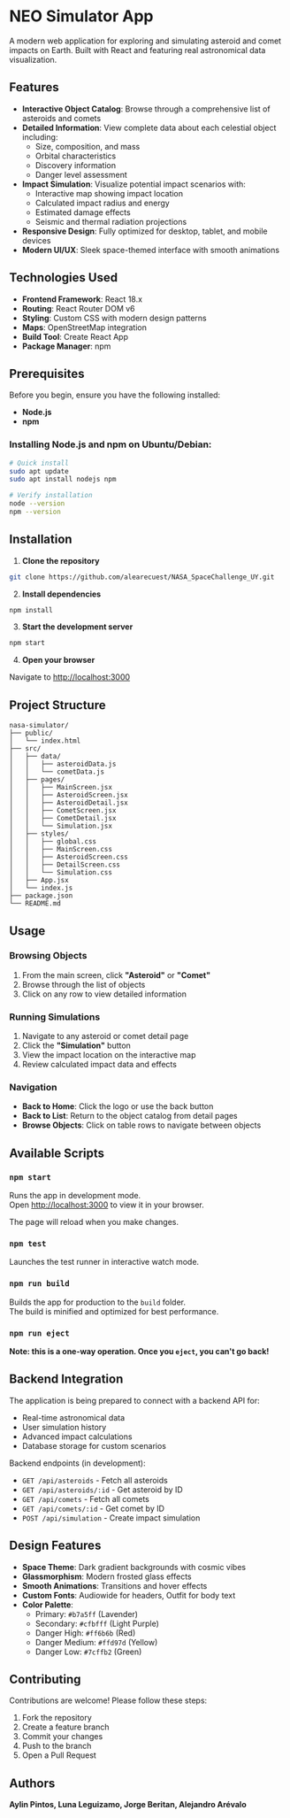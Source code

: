 # NEO Simulator App

A modern web application for exploring and simulating asteroid and comet impacts on Earth. Built with React and featuring real astronomical data visualization.

## Features

- **Interactive Object Catalog**: Browse through a comprehensive list of asteroids and comets
- **Detailed Information**: View complete data about each celestial object including:
  - Size, composition, and mass
  - Orbital characteristics
  - Discovery information
  - Danger level assessment
- **Impact Simulation**: Visualize potential impact scenarios with:
  - Interactive map showing impact location
  - Calculated impact radius and energy
  - Estimated damage effects
  - Seismic and thermal radiation projections
- **Responsive Design**: Fully optimized for desktop, tablet, and mobile devices
- **Modern UI/UX**: Sleek space-themed interface with smooth animations

## Technologies Used

- **Frontend Framework**: React 18.x
- **Routing**: React Router DOM v6
- **Styling**: Custom CSS with modern design patterns
- **Maps**: OpenStreetMap integration
- **Build Tool**: Create React App
- **Package Manager**: npm

## Prerequisites

Before you begin, ensure you have the following installed:

- **Node.js** 
- **npm**

### Installing Node.js and npm on Ubuntu/Debian:

```bash
# Quick install
sudo apt update
sudo apt install nodejs npm

# Verify installation
node --version
npm --version
```

## Installation

1. **Clone the repository**

```bash
git clone https://github.com/alearecuest/NASA_SpaceChallenge_UY.git
```

2. **Install dependencies**

```bash
npm install
```

3. **Start the development server**

```bash
npm start
```

4. **Open your browser**

Navigate to [http://localhost:3000](http://localhost:3000)

## Project Structure

```
nasa-simulator/
├── public/
│   └── index.html
├── src/
│   ├── data/
│   │   ├── asteroidData.js
│   │   └── cometData.js
│   ├── pages/
│   │   ├── MainScreen.jsx
│   │   ├── AsteroidScreen.jsx
│   │   ├── AsteroidDetail.jsx
│   │   ├── CometScreen.jsx
│   │   ├── CometDetail.jsx
│   │   └── Simulation.jsx
│   ├── styles/
│   │   ├── global.css 
│   │   ├── MainScreen.css
│   │   ├── AsteroidScreen.css
│   │   ├── DetailScreen.css
│   │   └── Simulation.css
│   ├── App.jsx
│   └── index.js
├── package.json
└── README.md
```

## Usage

### Browsing Objects

1. From the main screen, click **"Asteroid"** or **"Comet"**
2. Browse through the list of objects
3. Click on any row to view detailed information

### Running Simulations

1. Navigate to any asteroid or comet detail page
2. Click the **"Simulation"** button
3. View the impact location on the interactive map
4. Review calculated impact data and effects

### Navigation

- **Back to Home**: Click the logo or use the back button
- **Back to List**: Return to the object catalog from detail pages
- **Browse Objects**: Click on table rows to navigate between objects

## Available Scripts

### `npm start`

Runs the app in development mode.  
Open [http://localhost:3000](http://localhost:3000) to view it in your browser.

The page will reload when you make changes.

### `npm test`

Launches the test runner in interactive watch mode.

### `npm run build`

Builds the app for production to the `build` folder.  
The build is minified and optimized for best performance.

### `npm run eject`

**Note: this is a one-way operation. Once you `eject`, you can't go back!**

## Backend Integration

The application is being prepared to connect with a backend API for:

- Real-time astronomical data
- User simulation history
- Advanced impact calculations
- Database storage for custom scenarios

Backend endpoints (in development):
- `GET /api/asteroids` - Fetch all asteroids
- `GET /api/asteroids/:id` - Get asteroid by ID
- `GET /api/comets` - Fetch all comets
- `GET /api/comets/:id` - Get comet by ID
- `POST /api/simulation` - Create impact simulation

## Design Features

- **Space Theme**: Dark gradient backgrounds with cosmic vibes
- **Glassmorphism**: Modern frosted glass effects
- **Smooth Animations**: Transitions and hover effects
- **Custom Fonts**: Audiowide for headers, Outfit for body text
- **Color Palette**:
  - Primary: `#b7a5ff` (Lavender)
  - Secondary: `#cfbfff` (Light Purple)
  - Danger High: `#ff6b6b` (Red)
  - Danger Medium: `#ffd97d` (Yellow)
  - Danger Low: `#7cffb2` (Green)

## Contributing

Contributions are welcome! Please follow these steps:

1. Fork the repository
2. Create a feature branch
3. Commit your changes
4. Push to the branch
5. Open a Pull Request

## Authors

**Aylin Pintos, Luna Leguizamo, Jorge Beritan, Alejandro Arévalo** 

